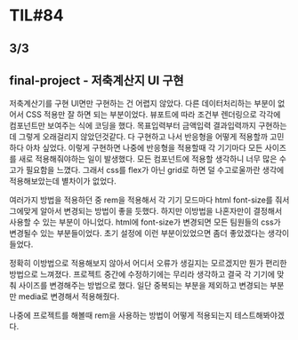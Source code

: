# TIL#84

## 3/3

## final-project -  저축계산지 UI 구현
저축계산기를 구현 UI면만 구현하는 건 어렵지 않았다. 다른 데이터처리하는 부분이 없어서 CSS 적용만 잘 하면 되는 부분이었다. 뷰포트에 따라 조건부 렌더링으로 각각에 컴포넌트만 보여주는 식에 코딩을 했다. 목표입력부터 금액입력 결과입력까지 구현하는데 그렇게 오래걸리지 않았던것같다. 다 구현하고 나서 반응형을 어떻게 적용할까 고민하다 아차 싶었다. 이렇게 구현하면 나중에 반응형을 적용할때 각 기기마다 모든 사이즈를 새로 적용해줘야하는 일이 발생했다. 모든 컴포넌트에 적용할 생각하니 너무 많은 수고가 필요함을 느꼈다. 그래서 css를 flex가 아닌 grid로 하면 덜 수고로울까란 생각에 적용해보았는데 별차이가 없었다. 

여러가지 방법을 적용하던 중 rem을 적용해서 각 기기 모드마다 html font-size를 줘서 그에맞게 알아서 변경되는 방법이 좋을 듯했다. 하지만 이방법을 나혼자만이 결정해서 사용할 수 있는 부분이 아니었다. html에 font-size가 변경되면 모든 팀원들의 css가 변경될수 있는 부분들이었다. 초기 설정에 이런 부분이있었으면 좀더 좋았겠다는 생각이 들었다. 

정확히 이방법으로 적용해보지 않아서 어디서 오류가 생길지는 모르겠지만 뭔가 편리한 방법으로 느껴졌다. 프로젝트 중간에 수정하기에는 무리라 생각하고 결국 각 기기에 맞춰 사이즈를 변경해주는 방법으로 했다. 일단 중복되는 부분을 제외하고 변경되는 부분만 media로 변경해서 적용해줬다. 

나중에 프로젝트를 해볼때 rem을 사용하는 방법이 어떻게 적용되는지 테스트해봐야겠다. 